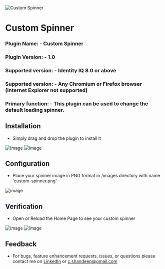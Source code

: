 ![Custom Spinner](https://github.com/user-attachments/assets/318a6738-f349-4ec4-ab72-b1703091fca9)

# Custom Spinner

### Plugin Name: - Custom Spinner
### Plugin Version: - 1.0
### Supported version: - Identity IQ 8.0 or above 
### Supported version: - Any Chromium or Firefox browser (Internet Explorer not supported)
### Primary function: - This plugin can be used to change the default loading spinner.

## Installation
* Simply drag and drop the plugin to install it
 
![image](https://github.com/user-attachments/assets/5db35cf7-f748-4c84-989c-ad8e16ad5772)
![image](https://github.com/user-attachments/assets/9fedeb63-873b-4356-9520-a7c1fed73241)


## Configuration
*	Place your spinner image in PNG format in /images directory with name 'custom-spinner.png'

![image](https://github.com/user-attachments/assets/cf6756b5-2123-43dc-85e0-14ee5f5c10a7)

## Verification
*	Open or Reload the Home Page to see your custom spinner

![image](https://github.com/user-attachments/assets/707817b3-c3ea-4904-ba2d-941d4a015272)
![image](https://github.com/user-attachments/assets/ee64b46f-eb06-48e1-8660-95a64c11969c)

## Feedback
*	For bugs, feature enhancement requests, issues, or questions please contact me on [LinkedIn](https://www.linkedin.com/in/shandeepsrinivas/) or [c.shandeep@gmail.com](mailto:c.shandeep@gmail.com)
